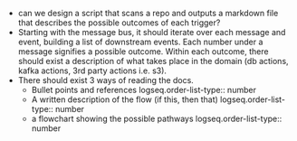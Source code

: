 - can we design a script that scans a repo and outputs a markdown file that describes the possible outcomes of each trigger?
- Starting with the message bus, it should iterate over each message and event, building a list of downstream events. Each number under a message signifies a possible outcome. Within each outcome, there should exist a description of what takes place in the domain (db actions, kafka actions, 3rd party actions i.e. s3).
- There should exist 3 ways of reading the docs.
	- Bullet points and references
	  logseq.order-list-type:: number
	- A written description of the flow (if this, then that)
	  logseq.order-list-type:: number
	- a flowchart showing the possible pathways
	  logseq.order-list-type:: number